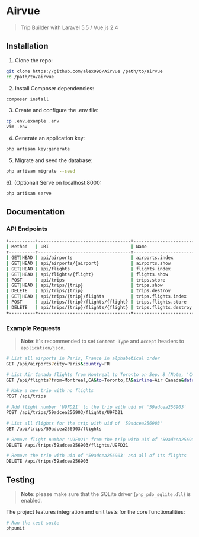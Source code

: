 # Airvue

> Trip Builder with Laravel 5.5 / Vue.js 2.4

## Installation

1) Clone the repo:

```bash
git clone https://github.com/alex996/Airvue /path/to/airvue
cd /path/to/airvue
```

2) Install Composer dependencies:

```bash
composer install
```

3) Create and configure the .env file:

```bash
cp .env.example .env
vim .env
```

4) Generate an application key:

```bash
php artisan key:generate
```

5) Migrate and seed the database:

```bash
php artisan migrate --seed
```

6). (Optional) Serve on localhost:8000:

```bash
php artisan serve
```

## Documentation

### API Endpoints

``` bash
+----------+-----------------------------------+-----------------------+---------+-------------------------+
| Method   | URI                               | Name                  | Action  | Query String Params     |
+----------+-----------------------------------+-----------------------+---------+-------------------------+
| GET|HEAD | api/airports                      | airports.index        | Index   | name, city, country     |
| GET|HEAD | api/airports/{airport}            | airports.show         | Show    | n/a                     |
| GET|HEAD | api/flights                       | flights.index         | Index   | from, to, date, airline |
| GET|HEAD | api/flights/{flight}              | flights.show          | Show    | n/a                     |
| POST     | api/trips                         | trips.store           | Store   | n/a                     |
| GET|HEAD | api/trips/{trip}                  | trips.show            | Show    | n/a                     |
| DELETE   | api/trips/{trip}                  | trips.destroy         | Destroy | n/a                     |
| GET|HEAD | api/trips/{trip}/flights          | trips.flights.index   | Index   | n/a                     |
| POST     | api/trips/{trip}/flights/{flight} | trips.flights.store   | Store   | n/a                     |
| DELETE   | api/trips/{trip}/flights/{flight} | trips.flights.destroy | Destroy | n/a                     |
+----------+-----------------------------------+-----------------------+---------+-------------------------+
```

### Example Requests

> **Note**: it's recommended to set `Content-Type` and `Accept` headers to `application/json`.

``` bash
# List all airports in Paris, France in alphabetical order
GET /api/airports?city=Paris&country=FR

# List Air Canada flights from Montreal to Toronto on Sep. 8 (Note, 'CA' is optional)
GET /api/flights?from=Montreal,CA&to=Toronto,CA&airline=Air Canada&date=2017-09-08

# Make a new trip with no flights
POST /api/trips

# Add flight number 'U9FD21' to the trip with uid of '59adcea256903'
POST /api/trips/59adcea256903/flights/U9FD21

# List all flights for the trip with uid of '59adcea256903'
GET /api/trips/59adcea256903/flights

# Remove flight number 'U9FD21' from the trip with uid of '59adcea256903'
DELETE /api/trips/59adcea256903/flights/U9FD21

# Remove the trip with uid of '59adcea256903' and all of its flights
DELETE /api/trips/59adcea256903
```

## Testing

> **Note**: please make sure that the SQLite driver (`php_pdo_sqlite.dll`) is enabled.

The project features integration and unit tests for the core functionalities:

``` bash
# Run the test suite
phpunit
```